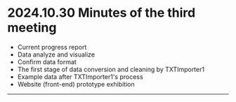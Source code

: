 #  2024.10.30 Minutes of the third meeting

- Current progress report
- Data analyze and visualize
- Confirm data format
- The first stage of data conversion and cleaning by TXTImporter1
- Example data after TXTImporter1's process
- Website (front-end) prototype exhibition
----

